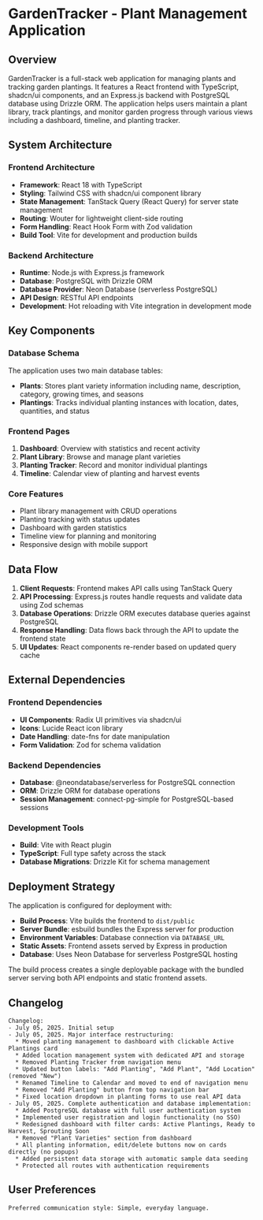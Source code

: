 # GardenTracker - Plant Management Application

## Overview

GardenTracker is a full-stack web application for managing plants and tracking garden plantings. It features a React frontend with TypeScript, shadcn/ui components, and an Express.js backend with PostgreSQL database using Drizzle ORM. The application helps users maintain a plant library, track plantings, and monitor garden progress through various views including a dashboard, timeline, and planting tracker.

## System Architecture

### Frontend Architecture
- **Framework**: React 18 with TypeScript
- **Styling**: Tailwind CSS with shadcn/ui component library
- **State Management**: TanStack Query (React Query) for server state management
- **Routing**: Wouter for lightweight client-side routing
- **Form Handling**: React Hook Form with Zod validation
- **Build Tool**: Vite for development and production builds

### Backend Architecture
- **Runtime**: Node.js with Express.js framework
- **Database**: PostgreSQL with Drizzle ORM
- **Database Provider**: Neon Database (serverless PostgreSQL)
- **API Design**: RESTful API endpoints
- **Development**: Hot reloading with Vite integration in development mode

## Key Components

### Database Schema
The application uses two main database tables:
- **Plants**: Stores plant variety information including name, description, category, growing times, and seasons
- **Plantings**: Tracks individual planting instances with location, dates, quantities, and status

### Frontend Pages
1. **Dashboard**: Overview with statistics and recent activity
2. **Plant Library**: Browse and manage plant varieties
3. **Planting Tracker**: Record and monitor individual plantings
4. **Timeline**: Calendar view of planting and harvest events

### Core Features
- Plant library management with CRUD operations
- Planting tracking with status updates
- Dashboard with garden statistics
- Timeline view for planning and monitoring
- Responsive design with mobile support

## Data Flow

1. **Client Requests**: Frontend makes API calls using TanStack Query
2. **API Processing**: Express.js routes handle requests and validate data using Zod schemas
3. **Database Operations**: Drizzle ORM executes database queries against PostgreSQL
4. **Response Handling**: Data flows back through the API to update the frontend state
5. **UI Updates**: React components re-render based on updated query cache

## External Dependencies

### Frontend Dependencies
- **UI Components**: Radix UI primitives via shadcn/ui
- **Icons**: Lucide React icon library
- **Date Handling**: date-fns for date manipulation
- **Form Validation**: Zod for schema validation

### Backend Dependencies
- **Database**: @neondatabase/serverless for PostgreSQL connection
- **ORM**: Drizzle ORM for database operations
- **Session Management**: connect-pg-simple for PostgreSQL-based sessions

### Development Tools
- **Build**: Vite with React plugin
- **TypeScript**: Full type safety across the stack
- **Database Migrations**: Drizzle Kit for schema management

## Deployment Strategy

The application is configured for deployment with:
- **Build Process**: Vite builds the frontend to `dist/public`
- **Server Bundle**: esbuild bundles the Express server for production
- **Environment Variables**: Database connection via `DATABASE_URL`
- **Static Assets**: Frontend assets served by Express in production
- **Database**: Uses Neon Database for serverless PostgreSQL hosting

The build process creates a single deployable package with the bundled server serving both API endpoints and static frontend assets.

## Changelog

```
Changelog:
- July 05, 2025. Initial setup
- July 05, 2025. Major interface restructuring:
  * Moved planting management to dashboard with clickable Active Plantings card
  * Added location management system with dedicated API and storage
  * Removed Planting Tracker from navigation menu
  * Updated button labels: "Add Planting", "Add Plant", "Add Location" (removed "New")
  * Renamed Timeline to Calendar and moved to end of navigation menu
  * Removed "Add Planting" button from top navigation bar
  * Fixed location dropdown in planting forms to use real API data
- July 05, 2025. Complete authentication and database implementation:
  * Added PostgreSQL database with full user authentication system
  * Implemented user registration and login functionality (no SSO)
  * Redesigned dashboard with filter cards: Active Plantings, Ready to Harvest, Sprouting Soon
  * Removed "Plant Varieties" section from dashboard
  * All planting information, edit/delete buttons now on cards directly (no popups)
  * Added persistent data storage with automatic sample data seeding
  * Protected all routes with authentication requirements
```

## User Preferences

```
Preferred communication style: Simple, everyday language.
```